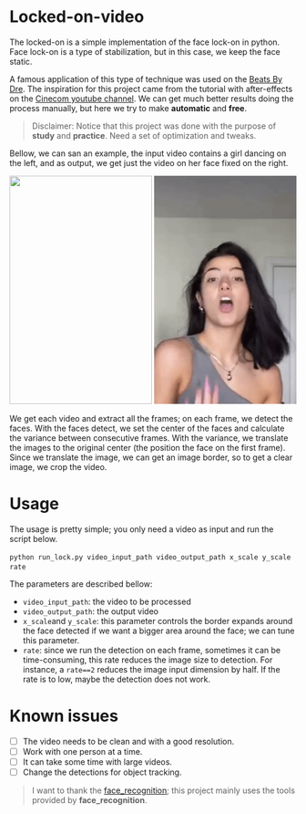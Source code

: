 # Locked-on-video

The locked-on is a simple implementation of the face lock-on in python. Face lock-on is a type of stabilization, but in this case, we keep the face static. 

A famous application of this type of technique was used on the [Beats By Dre](https://www.youtube.com/watch?v=Dd1VIeTMGQs). The inspiration for this project came from the tutorial with after-effects on the [Cinecom youtube channel](https://www.youtube.com/watch?v=Z2dTgRbN-3E).  We can get much better results doing the process manually, but here we try to make **automatic** and **free**. 


>Disclaimer: Notice that this project was done with the purpose of **study** and **practice**. Need a set of optimization and tweaks. 

Bellow, we can san an example, the input video contains a girl dancing on the left, and as output, we get just the video on her face fixed on the right.

[<img src="original.gif" width="250" height="400" />](croped.gif)
[<img src="croped.gif" width="250" height="400" />](croped.gif)

We get each video and extract all the frames; on each frame, we detect the faces. With the faces detect, we set the center of the faces and calculate the variance between consecutive frames.  With the variance, we translate the images to the original center (the position the face on the first frame). Since we translate the image, we can get an image border, so to get a clear image, we crop the video.

# Usage

The usage is pretty simple; you only need a video as input and run the script below.

`python run_lock.py video_input_path video_output_path x_scale y_scale rate`

The parameters are described bellow:

 - `video_input_path`: the video to be processed
 - `video_output_path`: the output video
 - `x_scale`and `y_scale`: this parameter controls the border expands around the face detected if we want a bigger area around the face; we can tune this parameter.
 - `rate`: since we run the detection on each frame, sometimes it can be time-consuming, this rate reduces the image size to detection. For instance, a `rate==2` reduces the image input dimension by half. If the rate is to low, maybe the detection does not work.
 
# Known issues

 - [ ] The video needs to be clean and with a good resolution. 
 - [ ] Work with one person at a time.
 - [ ] It can take some time with large videos.
 - [ ] Change the detections for object tracking.
 
>I want to thank the [face_recognition](https://github.com/ageitgey/face_recognition); this project mainly uses the tools provided by **face_recognition**. 
